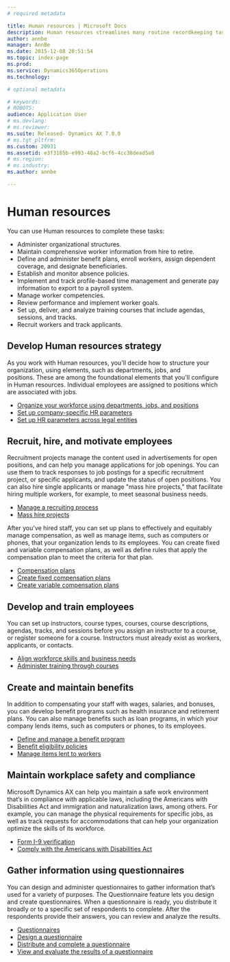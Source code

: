 ```yaml
---
# required metadata

title: Human resources | Microsoft Docs
description: Human resources streamlines many routine recordkeeping tasks and automates a number of processes related to staffing your organization. It also provides a framework for human resources staff to manage areas of oversight. These areas include employee recruitment and retention, benefits administration, training, performance reviews, and change management.
author: annbe
manager: AnnBe
ms.date: 2015-12-08 20:51:54
ms.topic: index-page
ms.prod: 
ms.service: Dynamics365Operations
ms.technology: 

# optional metadata

# keywords: 
# ROBOTS: 
audience: Application User
# ms.devlang: 
# ms.reviewer: 
ms.suite: Released- Dynamics AX 7.0.0
# ms.tgt_pltfrm: 
ms.custom: 20931
ms.assetid: e3f3185b-e993-48a2-bcf6-4cc38dead5a8
# ms.region: 
# ms.industry: 
ms.author: annbe

---
```


# Human resources

You can use Human resources to complete these tasks:

-   Administer organizational structures.
-   Maintain comprehensive worker information from hire to retire.
-   Define and administer benefit plans, enroll workers, assign dependent coverage, and designate beneficiaries.
-   Establish and monitor absence policies.
-   Implement and track profile-based time management and generate pay information to export to a payroll system.
-   Manage worker competencies.
-   Review performance and implement worker goals.
-   Set up, deliver, and analyze training courses that include agendas, sessions, and tracks.
-   Recruit workers and track applicants.

## Develop Human resources strategy
As you work with Human resources, you'll decide how to structure your organization, using elements, such as departments, jobs, and positions. These are among the foundational elements that you'll configure in Human resources. Individual employees are assigned to positions which are associated with jobs.

-   [Organize your workforce using departments, jobs, and positions](https://ax.help.dynamics.com/en/wiki/departments-jobs-and-positions/)
-   [Set up company-specific HR parameters](http://ax.help.dynamics.com/en/wiki/setup-company-specific-hr-parameters/)
-   [Set up HR parameters across legal entities](http://ax.help.dynamics.com/en/wiki/set-up-hr-parameters-across-legal-entities/)

## Recruit, hire, and motivate employees
Recruitment projects manage the content used in advertisements for open positions, and can help you manage applications for job openings. You can use them to track responses to job postings for a specific recruitment project, or specific applicants, and update the status of open positions. You can also hire single applicants or manage "mass hire projects," that facilitate hiring multiple workers, for example, to meet seasonal business needs.

-   [Manage a recruiting process](https://ax.help.dynamics.com/en/wiki/managing-a-recruiting-process/)
-   [Mass hire projects](http://ax.help.dynamics.com/en/wiki/mass-hire-projects/)

After you've hired staff, you can set up plans to effectively and equitably manage compensation, as well as manage items, such as computers or phones, that your organization lends to its employees. You can create fixed and variable compensation plans, as well as define rules that apply the compensation plan to meet the criteria for that plan.

-   [Compensation plans](http://ax.help.dynamics.com/en/wiki/compensation-plans/)
-   [Create fixed compensation plans](http://ax.help.dynamics.com/en/wiki/create-fixed-compensation-plans/)
-   [Create variable compensation plans](http://ax.help.dynamics.com/en/wiki/create-variable-compensation-plans/)

## Develop and train employees
You can set up instructors, course types, courses, course descriptions, agendas, tracks, and sessions before you assign an instructor to a course, or register someone for a course. Instructors must already exist as workers, applicants, or contacts.

-   [Align workforce skills and business needs](https://ax.help.dynamics.com/en/wiki/skills/)
-   [Administer training through courses](https://ax.help.dynamics.com/en/wiki/courses/)

## Create and maintain benefits
In addition to compensating your staff with wages, salaries, and bonuses, you can develop benefit programs such as health insurance and retirement plans. You can also manage benefits such as loan programs, in which your company lends items, such as computers or phones, to its employees.

-   [Define and manage a benefit program](http://ax.help.dynamics.com/en/wiki/managing-benefit-program/)
-   [Benefit eligibility policies](http://ax.help.dynamics.com/en/wiki/benefit-eligibility-policies/)
-   [Manage items lent to workers](https://ax.help.dynamics.com/en/wiki/loan-items/)

## Maintain workplace safety and compliance
Microsoft Dynamics AX can help you maintain a safe work environment that’s in compliance with applicable laws, including the Americans with Disabilities Act and immigration and naturalization laws, among others. For example, you can manage the physical requirements for specific jobs, as well as track requests for accommodations that can help your organization optimize the skills of its workforce.

-   [Form I-9 verification](http://ax.help.dynamics.com/en/wiki/form-i-9-verification/)
-   [Comply with the Americans with Disabilities Act](https://ax.help.dynamics.com/en/wiki/usa-comply-with-the-americans-with-disabilities-act/)

## Gather information using questionnaires
You can design and administer questionnaires to gather information that’s used for a variety of purposes. The Questionnaire feature lets you design and create questionnaires. When a questionnaire is ready, you distribute it broadly or to a specific set of respondents to complete. After the respondents provide their answers, you can review and analyze the results.

-   [Questionnaires](https://ax.help.dynamics.com/en/wiki/using-questionnaires/)
-   [Design a questionnaire](https://ax.help.dynamics.com/en/wiki/designing-questionnaires/)
-   [Distribute and complete a questionnaire](https://ax.help.dynamics.com/en/wiki/distributing-questionnaires/)
-   [View and evaluate the results of a questionnaire](https://ax.help.dynamics.com/en/wiki/viewing-and-evaluating-results-of-a-questionnaire/)

 

